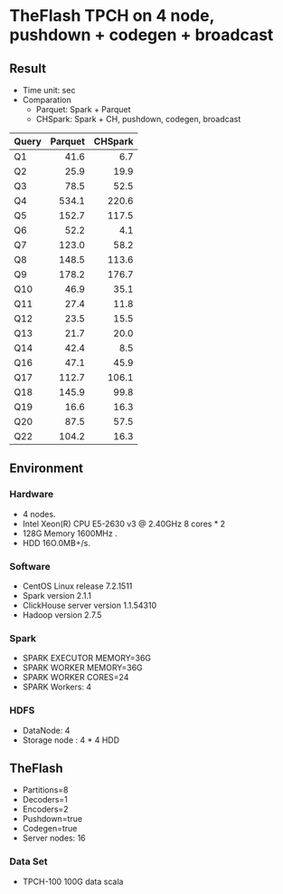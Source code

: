 # TheFlash TPCH on 4 node, pushdown + codegen + broadcast

## Result

* Time unit: sec
* Comparation
    * Parquet: Spark + Parquet
    * CHSpark: Spark + CH, pushdown, codegen, broadcast

| Query | Parquet | CHSpark |
| ----- | ------: | ------: |
| Q1    |    41.6 |     6.7 |
| Q2    |    25.9 |    19.9 |
| Q3    |    78.5 |    52.5 |
| Q4    |   534.1 |   220.6 |
| Q5    |   152.7 |   117.5 |
| Q6    |    52.2 |     4.1 |
| Q7    |   123.0 |    58.2 |
| Q8    |   148.5 |   113.6 |
| Q9    |   178.2 |   176.7 |
| Q10   |    46.9 |    35.1 |
| Q11   |    27.4 |    11.8 |
| Q12   |    23.5 |    15.5 |
| Q13   |    21.7 |    20.0 |
| Q14   |    42.4 |     8.5 |
| Q16   |    47.1 |    45.9 |
| Q17   |   112.7 |   106.1 |
| Q18   |   145.9 |    99.8 |
| Q19   |    16.6 |    16.3 |
| Q20   |    87.5 |    57.5 |
| Q22   |   104.2 |    16.3 |
## Environment

### Hardware
* 4 nodes.
* Intel Xeon(R) CPU E5-2630 v3 @ 2.40GHz 8 cores * 2
* 128G Memory 1600MHz .
* HDD 16O.0MB+/s.

### Software
* CentOS Linux release 7.2.1511
* Spark version 2.1.1
* ClickHouse server version 1.1.54310
* Hadoop version 2.7.5

### Spark
* SPARK EXECUTOR MEMORY=36G
* SPARK WORKER MEMORY=36G
* SPARK WORKER CORES=24
* SPARK Workers: 4

### HDFS
* DataNode: 4
* Storage node : 4 * 4 HDD

## TheFlash
* Partitions=8
* Decoders=1
* Encoders=2
* Pushdown=true
* Codegen=true
* Server nodes: 16

### Data Set
* TPCH-100 100G data scala
